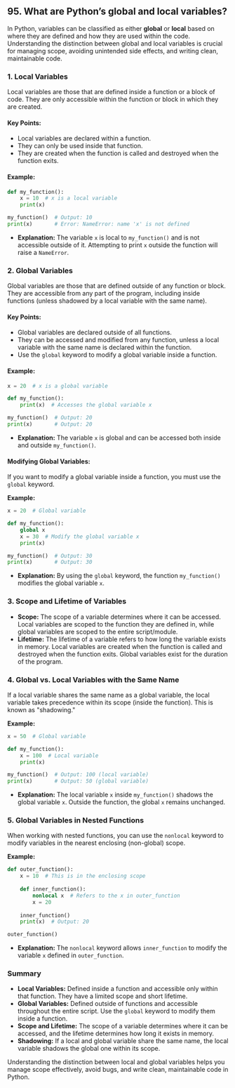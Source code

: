 ## 95. What are Python’s global and local variables?


In Python, variables can be classified as either **global** or **local** based on where they are defined and how they are used within the code. Understanding the distinction between global and local variables is crucial for managing scope, avoiding unintended side effects, and writing clean, maintainable code.

### 1. **Local Variables**

Local variables are those that are defined inside a function or a block of code. They are only accessible within the function or block in which they are created.

#### **Key Points:**
- Local variables are declared within a function.
- They can only be used inside that function.
- They are created when the function is called and destroyed when the function exits.

#### **Example:**
```python
def my_function():
    x = 10  # x is a local variable
    print(x)

my_function()  # Output: 10
print(x)       # Error: NameError: name 'x' is not defined
```

- **Explanation:** The variable `x` is local to `my_function()` and is not accessible outside of it. Attempting to print `x` outside the function will raise a `NameError`.

### 2. **Global Variables**

Global variables are those that are defined outside of any function or block. They are accessible from any part of the program, including inside functions (unless shadowed by a local variable with the same name).

#### **Key Points:**
- Global variables are declared outside of all functions.
- They can be accessed and modified from any function, unless a local variable with the same name is declared within the function.
- Use the `global` keyword to modify a global variable inside a function.

#### **Example:**
```python
x = 20  # x is a global variable

def my_function():
    print(x)  # Accesses the global variable x

my_function()  # Output: 20
print(x)       # Output: 20
```

- **Explanation:** The variable `x` is global and can be accessed both inside and outside `my_function()`.

#### **Modifying Global Variables:**
If you want to modify a global variable inside a function, you must use the `global` keyword.

**Example:**
```python
x = 20  # Global variable

def my_function():
    global x
    x = 30  # Modify the global variable x
    print(x)

my_function()  # Output: 30
print(x)       # Output: 30
```

- **Explanation:** By using the `global` keyword, the function `my_function()` modifies the global variable `x`.

### 3. **Scope and Lifetime of Variables**

- **Scope:** The scope of a variable determines where it can be accessed. Local variables are scoped to the function they are defined in, while global variables are scoped to the entire script/module.
- **Lifetime:** The lifetime of a variable refers to how long the variable exists in memory. Local variables are created when the function is called and destroyed when the function exits. Global variables exist for the duration of the program.

### 4. **Global vs. Local Variables with the Same Name**

If a local variable shares the same name as a global variable, the local variable takes precedence within its scope (inside the function). This is known as "shadowing."

**Example:**
```python
x = 50  # Global variable

def my_function():
    x = 100  # Local variable
    print(x)

my_function()  # Output: 100 (local variable)
print(x)       # Output: 50 (global variable)
```

- **Explanation:** The local variable `x` inside `my_function()` shadows the global variable `x`. Outside the function, the global `x` remains unchanged.

### 5. **Global Variables in Nested Functions**

When working with nested functions, you can use the `nonlocal` keyword to modify variables in the nearest enclosing (non-global) scope.

**Example:**
```python
def outer_function():
    x = 10  # This is in the enclosing scope
    
    def inner_function():
        nonlocal x  # Refers to the x in outer_function
        x = 20
    
    inner_function()
    print(x)  # Output: 20

outer_function()
```

- **Explanation:** The `nonlocal` keyword allows `inner_function` to modify the variable `x` defined in `outer_function`.

### Summary

- **Local Variables:** Defined inside a function and accessible only within that function. They have a limited scope and short lifetime.
- **Global Variables:** Defined outside of functions and accessible throughout the entire script. Use the `global` keyword to modify them inside a function.
- **Scope and Lifetime:** The scope of a variable determines where it can be accessed, and the lifetime determines how long it exists in memory.
- **Shadowing:** If a local and global variable share the same name, the local variable shadows the global one within its scope.

Understanding the distinction between local and global variables helps you manage scope effectively, avoid bugs, and write clean, maintainable code in Python.